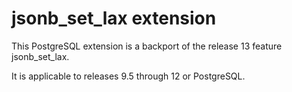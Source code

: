 jsonb_set_lax extension
=======================

This PostgreSQL extension is a backport of the release 13 feature jsonb_set_lax.

It is applicable to releases 9.5 through 12 or PostgreSQL.

